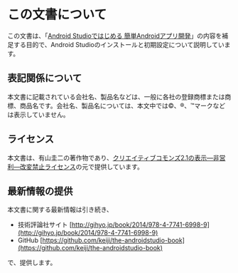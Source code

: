 
# この文書について

この文書は、「[Android Studioではじめる 簡単Androidアプリ開発]」の内容を補足する目的で、Android Studioのインストールと初期設定について説明しています。

[Android Studioではじめる 簡単Androidアプリ開発]: [http://gihyo.jp/book/2014/978-4-7741-6998-9](http://gihyo.jp/book/2014/978-4-7741-6998-9)

## 表記関係について

本文書に記載されている会社名、製品名などは、一般に各社の登録商標または商標、商品名です。会社名、製品名については、本文中では©、®、™マークなどは表示していません。


## ライセンス

本文書は、有山圭二の著作物であり、[クリエイティブコモンズ2.1の表示—非営利—改変禁止ライセンス]の元で提供しています。

[クリエイティブコモンズ2.1の表示—非営利—改変禁止ライセンス]: [http://creativecommons.org/licenses/by-nc-nd/2.1/jp/](http://creativecommons.org/licenses/by-nc-nd/2.1/jp/)

## 最新情報の提供

本文書に関する最新情報は引き続き、


* 技術評論社サイト [http://gihyo.jp/book/2014/978-4-7741-6998-9](http://gihyo.jp/book/2014/978-4-7741-6998-9)
* GitHub [https://github.com/keiji/the-androidstudio-book](https://github.com/keiji/the-androidstudio-book)

で、提供します。
